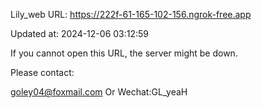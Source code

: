 Lily_web URL: https://222f-61-165-102-156.ngrok-free.app

Updated at: 2024-12-06 03:12:59

If you cannot open this URL, the server might be down.

Please contact: 

goley04@foxmail.com Or Wechat:GL_yeaH